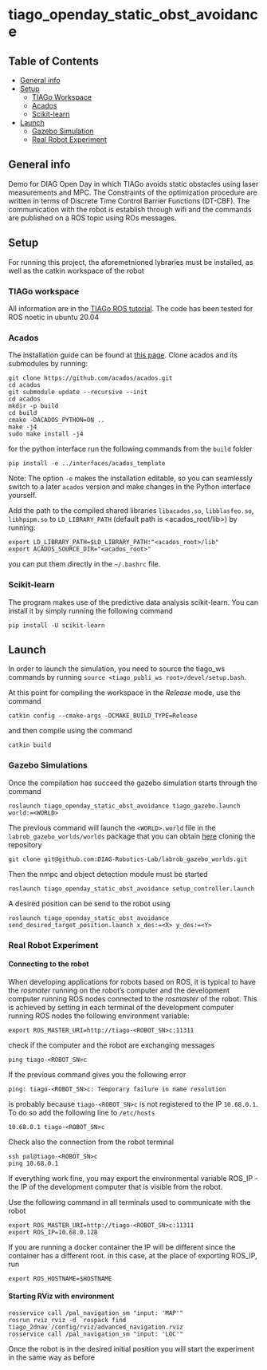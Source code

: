 # tiago_openday_static_obst_avoidance

## Table of Contents
* [General info](#general-info)
* [Setup](#setup)
    - [TIAGo Workspace](#tiago-workspace)
    - [Acados](#acados)
    - [Scikit-learn](#scikit-learn)
* [Launch](#launch)
    - [Gazebo Simulation](#gazebo-simulations)
    - [Real Robot Experiment](#real-robot-experiment)

## General info
Demo for DIAG Open Day in which TIAGo avoids static obstacles using laser measurements and MPC. The Constraints of the optimization procedure are written in terms of Discrete Time Control Barrier Functions (DT-CBF). The communication with the robot is establish through wifi and the commands are published on a ROS topic using ROs messages. 
	
## Setup
For running this project, the aforemetnioned lybraries must be installed, as well as the catkin workspace of the robot

### TIAGo workspace
All information are in the [TIAGo ROS tutorial](http://wiki.ros.org/Robots/TIAGo/Tutorials/Installation/InstallUbuntuAndROS). The code has been tested for ROS noetic in ubuntu 20.04

### Acados
The installation guide can be found at [this page](https://docs.acados.org/installation/). Clone acados and its submodules by running:
```
git clone https://github.com/acados/acados.git
cd acados
git submodule update --recursive --init
cd acados
mkdir -p build
cd build
cmake -DACADOS_PYTHON=ON ..
make -j4
sudo make install -j4
```
for the python interface run the following commands from the `build` folder
```
pip install -e ../interfaces/acados_template
```
Note: The option `-e` makes the installation editable, so you can seamlessly switch to a later `acados` version and make changes in the Python interface yourself.

Add the path to the compiled shared libraries `libacados.so`, `libblasfeo.so`, `libhpipm.so` to `LD_LIBRARY_PATH` (default path is <acados_root/lib>) by running:
```
export LD_LIBRARY_PATH=$LD_LIBRARY_PATH:"<acados_root>/lib"
export ACADOS_SOURCE_DIR="<acados_root>"
```
you can put them directly in the `~/.bashrc` file.

### Scikit-learn
The program makes use of the predictive data analysis scikit-learn. You can install it by simply running the following command
```
pip install -U scikit-learn
```

  
## Launch
In order to launch the simulation, you need to source the tiago_ws commands by running `source <tiago_publi_ws root>/devel/setup.bash`.

At this point for compiling the workspace in the *Release* mode, use the command
```
catkin config --cmake-args -DCMAKE_BUILD_TYPE=Release
```
and then compile using the command
```
catkin build
```

### Gazebo Simulations
Once the compilation has succeed the gazebo simulation starts through the command
```
roslaunch tiago_openday_static_obst_avoidance tiago_gazebo.launch world:=<WORLD>
```
The previous command will launch the `<WORLD>.world` file in the `labrob_gazebo_worlds/worlds` package that you can obtain [here](https://github.com/DIAG-Robotics-Lab/labrob_gazebo_worlds) cloning the repository
```
git clone git@github.com:DIAG-Robotics-Lab/labrob_gazebo_worlds.git
``` 

Then the nmpc and object detection module must be started
```
roslaunch tiago_openday_static_obst_avoidance setup_controller.launch
```
A desired position can be send to the robot using
```
roslaunch tiago_openday_static_obst_avoidance send_desired_target_position.launch x_des:=<X> y_des:=<Y>
```

### Real Robot Experiment

#### Connecting to the robot
When developing applications for robots based on ROS, it is typical to have the *rosmater* running on the robot’s computer and the development computer running ROS nodes connected to the *rosmaster* of the robot. This is achieved by setting in each terminal of the development computer running ROS nodes the following environment variable:
```
export ROS_MASTER_URI=http://tiago-<ROBOT_SN>c:11311
```
check if the computer and the robot are exchanging messages
```
ping tiago-<ROBOT_SN>c
```
If the previous command gives you the following error
```
ping: tiago-<ROBOT_SN>c: Temporary failure in name resolution
```
is probably because `tiago-<ROBOT_SN>c` is not registered to the IP `10.68.0.1`. To do so add the following line to `/etc/hosts`
```
10.68.0.1 tiago-<ROBOT_SN>c
```
Check also the connection from the robot terminal
```
ssh pal@tiago-<ROBOT_SN>c
ping 10.68.0.1
```
If everything work fine, you may export the environmental variable ROS_IP - the IP of the development computer that is visible from the robot.

Use the following command in all terminals used to communicate with the robot
```
export ROS_MASTER_URI=http://tiago-<ROBOT_SN>c:11311
export ROS_IP=10.68.0.128
```
If you are running a docker container the IP will be different since the container has a different root. in this case, at the place of exporting ROS_IP, run
```
export ROS_HOSTNAME=$HOSTNAME
```

#### Starting RViz with environment
```
rosservice call /pal_navigation_sm "input: 'MAP'"
rosrun rviz rviz -d `rospack find tiago_2dnav`/config/rviz/advanced_navigation.rviz
rosservice call /pal_navigation_sm "input: 'LOC'"
```
Once the robot is in the desired initial position you will start the experiment in the same way as before